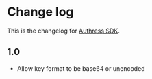 # Change log
This is the changelog for [Authress SDK](readme.md).

## 1.0 ##
* Allow key format to be base64 or unencoded
